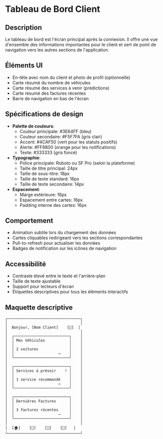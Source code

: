 # Tableau de Bord Client

## Description
Le tableau de bord est l'écran principal après la connexion. Il offre une vue d'ensemble des informations importantes pour le client et sert de point de navigation vers les autres sections de l'application.

## Éléments UI
- En-tête avec nom du client et photo de profil (optionnelle)
- Carte résumé du nombre de véhicules
- Carte résumé des services à venir (prédictions)
- Carte résumé des factures récentes
- Barre de navigation en bas de l'écran

## Spécifications de design
- **Palette de couleurs**: 
  - Couleur principale: #3E64FF (bleu)
  - Couleur secondaire: #F5F7FA (gris clair)
  - Accent: #4CAF50 (vert pour les statuts positifs)
  - Alerte: #FF9800 (orange pour les notifications)
  - Texte: #333333 (gris foncé)
- **Typographie**:
  - Police principale: Roboto ou SF Pro (selon la plateforme)
  - Taille de titre principal: 24px
  - Taille de sous-titre: 18px
  - Taille de texte standard: 16px
  - Taille de texte secondaire: 14px
- **Espacement**:
  - Marge extérieure: 16px
  - Espacement entre cartes: 16px
  - Padding interne des cartes: 16px

## Comportement
- Animation subtile lors du chargement des données
- Cartes cliquables redirigeant vers les sections correspondantes
- Pull-to-refresh pour actualiser les données
- Badges de notification sur les icônes de navigation

## Accessibilité
- Contraste élevé entre le texte et l'arrière-plan
- Taille de texte ajustable
- Support pour lecteurs d'écran
- Étiquettes descriptives pour tous les éléments interactifs

## Maquette descriptive
```
┌─────────────────────────────────┐
│                                 │
│  Bonjour, [Nom Client]    [👤]  │
│                                 │
│  ┌─────────────────────────┐    │
│  │ Mes Véhicules           │    │
│  │                         │    │
│  │ 2 voitures              │    │
│  │                    →    │    │
│  └─────────────────────────┘    │
│                                 │
│  ┌─────────────────────────┐    │
│  │ Services à prévoir    ! │    │
│  │                         │    │
│  │ 1 service recommandé    │    │
│  │                    →    │    │
│  └─────────────────────────┘    │
│                                 │
│  ┌─────────────────────────┐    │
│  │ Dernières Factures      │    │
│  │                         │    │
│  │ 3 factures récentes     │    │
│  │                    →    │    │
│  └─────────────────────────┘    │
│                                 │
│  [🏠]    [🚗]    [🔧]    [📄]   │
└─────────────────────────────────┘
```

